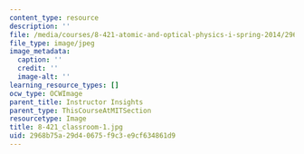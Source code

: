 ```yaml
---
content_type: resource
description: ''
file: /media/courses/8-421-atomic-and-optical-physics-i-spring-2014/2968b75a29d40675f9c3e9cf634861d9_8-421_classroom-1.jpg
file_type: image/jpeg
image_metadata:
  caption: ''
  credit: ''
  image-alt: ''
learning_resource_types: []
ocw_type: OCWImage
parent_title: Instructor Insights
parent_type: ThisCourseAtMITSection
resourcetype: Image
title: 8-421_classroom-1.jpg
uid: 2968b75a-29d4-0675-f9c3-e9cf634861d9
---
```

